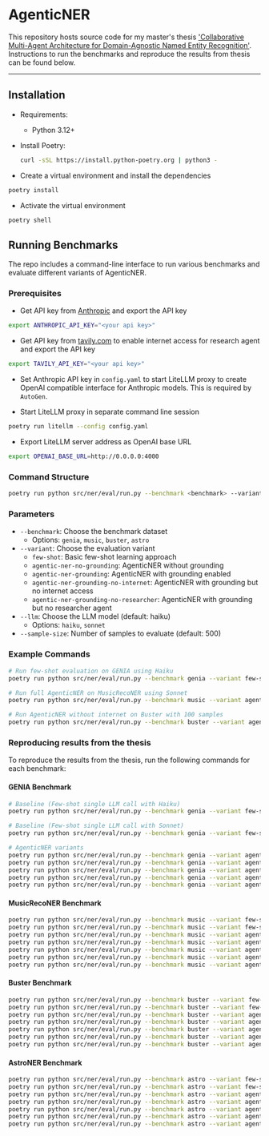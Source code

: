 # AgenticNER

This repository hosts source code for my master's thesis ['Collaborative Multi-Agent Architecture for Domain-Agnostic Named Entity Recognition'](https://dspace.ut.ee/items/434e6981-09fe-4e1e-a65a-6b02173f4ad7). Instructions to run the benchmarks and reproduce the results from thesis can be found below.

---

## Installation

* Requirements:
  * Python 3.12+

* Install Poetry:
  ```sh
  curl -sSL https://install.python-poetry.org | python3 -
  ```

* Create a virtual environment and install the dependencies

```sh
poetry install
```

* Activate the virtual environment

```sh
poetry shell
```

## Running Benchmarks

The repo includes a command-line interface to run various benchmarks and evaluate different variants of AgenticNER.

### Prerequisites

* Get API key from [Anthropic](https://console.anthropic.com/) and export the API key

```bash
export ANTHROPIC_API_KEY="<your api key>"
```

* Get API key from [tavily.com](https://tavily.com/) to enable internet access for research agent and export the API key

```bash
export TAVILY_API_KEY="<your api key>"
```

* Set Anthropic API key in `config.yaml` to start LiteLLM proxy to create OpenAI compatible interface for Anthropic models. This is required by `AutoGen`.

* Start LiteLLM proxy in separate command line session

```bash
poetry run litellm --config config.yaml
```

* Export LiteLLM server address as OpenAI base URL

```bash
export OPENAI_BASE_URL=http://0.0.0.0:4000
```

### Command Structure

```bash
poetry run python src/ner/eval/run.py --benchmark <benchmark> --variant <variant> [--llm <llm>] [--sample-size <size>]
```

### Parameters

- `--benchmark`: Choose the benchmark dataset 
  - Options: `genia`, `music`, `buster`, `astro`
- `--variant`: Choose the evaluation variant
  - `few-shot`: Basic few-shot learning approach
  - `agentic-ner-no-grounding`: AgenticNER without grounding
  - `agentic-ner-grounding`: AgenticNER with grounding enabled
  - `agentic-ner-grounding-no-internet`: AgenticNER with grounding but no internet access
  - `agentic-ner-grounding-no-researcher`: AgenticNER with grounding but no researcher agent
- `--llm`: Choose the LLM model (default: haiku)
  - Options: `haiku`, `sonnet`
- `--sample-size`: Number of samples to evaluate (default: 500)

### Example Commands

```bash
# Run few-shot evaluation on GENIA using Haiku
poetry run python src/ner/eval/run.py --benchmark genia --variant few-shot

# Run full AgenticNER on MusicRecoNER using Sonnet
poetry run python src/ner/eval/run.py --benchmark music --variant agentic-ner-grounding --llm sonnet

# Run AgenticNER without internet on Buster with 100 samples
poetry run python src/ner/eval/run.py --benchmark buster --variant agentic-ner-grounding-no-internet --sample-size 100
```

### Reproducing results from the thesis

To reproduce the results from the thesis, run the following commands for each benchmark:

#### GENIA Benchmark
```bash
# Baseline (Few-shot single LLM call with Haiku)
poetry run python src/ner/eval/run.py --benchmark genia --variant few-shot

# Baseline (Few-shot single LLM call with Sonnet)
poetry run python src/ner/eval/run.py --benchmark genia --variant few-shot --llm sonnet

# AgenticNER variants
poetry run python src/ner/eval/run.py --benchmark genia --variant agentic-ner-no-grounding
poetry run python src/ner/eval/run.py --benchmark genia --variant agentic-ner-grounding
poetry run python src/ner/eval/run.py --benchmark genia --variant agentic-ner-grounding-no-internet
poetry run python src/ner/eval/run.py --benchmark genia --variant agentic-ner-grounding-no-researcher
poetry run python src/ner/eval/run.py --benchmark genia --variant agentic-ner-grounding --llm sonnet
```

#### MusicRecoNER Benchmark
```bash
poetry run python src/ner/eval/run.py --benchmark music --variant few-shot
poetry run python src/ner/eval/run.py --benchmark music --variant few-shot --llm sonnet
poetry run python src/ner/eval/run.py --benchmark music --variant agentic-ner-no-grounding
poetry run python src/ner/eval/run.py --benchmark music --variant agentic-ner-grounding
poetry run python src/ner/eval/run.py --benchmark music --variant agentic-ner-grounding-no-internet
poetry run python src/ner/eval/run.py --benchmark music --variant agentic-ner-grounding-no-researcher
poetry run python src/ner/eval/run.py --benchmark music --variant agentic-ner-grounding --llm sonnet
```

#### Buster Benchmark
```bash
poetry run python src/ner/eval/run.py --benchmark buster --variant few-shot
poetry run python src/ner/eval/run.py --benchmark buster --variant few-shot --llm sonnet
poetry run python src/ner/eval/run.py --benchmark buster --variant agentic-ner-no-grounding
poetry run python src/ner/eval/run.py --benchmark buster --variant agentic-ner-grounding
poetry run python src/ner/eval/run.py --benchmark buster --variant agentic-ner-grounding-no-internet
poetry run python src/ner/eval/run.py --benchmark buster --variant agentic-ner-grounding-no-researcher
poetry run python src/ner/eval/run.py --benchmark buster --variant agentic-ner-grounding --llm sonnet
```

#### AstroNER Benchmark
```bash
poetry run python src/ner/eval/run.py --benchmark astro --variant few-shot
poetry run python src/ner/eval/run.py --benchmark astro --variant few-shot --llm sonnet
poetry run python src/ner/eval/run.py --benchmark astro --variant agentic-ner-no-grounding
poetry run python src/ner/eval/run.py --benchmark astro --variant agentic-ner-grounding
poetry run python src/ner/eval/run.py --benchmark astro --variant agentic-ner-grounding-no-internet
poetry run python src/ner/eval/run.py --benchmark astro --variant agentic-ner-grounding-no-researcher
poetry run python src/ner/eval/run.py --benchmark astro --variant agentic-ner-grounding --llm sonnet
```

